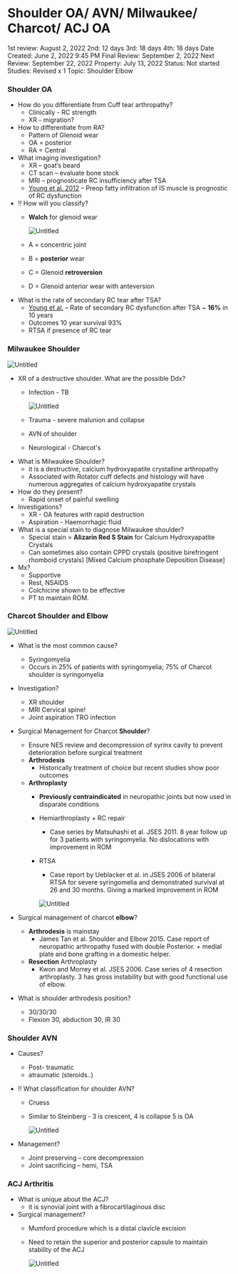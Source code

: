 # Shoulder OA/ AVN/ Milwaukee/ Charcot/ ACJ OA

1st review: August 2, 2022
2nd: 12 days
3rd: 18 days
4th: 18 days
Date Created: June 2, 2022 9:45 PM
Final Review: September 2, 2022
Next Review: September 22, 2022
Property: July 13, 2022
Status: Not started
Studies: Revised x 1
Topic: Shoulder Elbow

### Shoulder OA

- How do you differentiate from Cuff tear arthropathy?
    - Clinically - RC strength
    - XR - migration?
- How to differentiate from RA?
    - Pattern of Glenoid wear
    - OA = posterior
    - RA = Central
- What imaging investigation?
    - XR – goat’s beard
    - CT scan – evaluate bone stock
    - MRI – prognosticate RC insufficiency after TSA
    - [Young et al. 2012](https://pubmed.ncbi.nlm.nih.gov/22419408/) – Preop fatty infiltration of IS muscle is prognostic of RC dysfunction
- ‼️ How will you classify?
    - **Walch** for glenoid wear
        
        ![Untitled](Shoulder%20OA%20AVN%20Milwaukee%20Charcot%20ACJ%20OA%20b2bc20fb6e214aeabce7181a7dfbbc6b/Untitled.png)
        
    - A = concentric joint
    - B = **posterior** wear
    - C = Glenoid **retroversion**
    - D = Glenoid anterior wear with anteversion
- What is the rate of secondary RC tear after TSA?
    - [Young et al.](https://pubmed.ncbi.nlm.nih.gov/22419408/) – Rate of secondary RC dysfunction after TSA ~ **16%** in 10 years
    - Outcomes 10 year survival 93%
    - RTSA if presence of RC tear

### Milwaukee Shoulder

![Untitled](Shoulder%20OA%20AVN%20Milwaukee%20Charcot%20ACJ%20OA%20b2bc20fb6e214aeabce7181a7dfbbc6b/Untitled%201.png)

- XR of a destructive shoulder. What are the possible Ddx?
    - Infection - TB
        
        ![Untitled](Shoulder%20OA%20AVN%20Milwaukee%20Charcot%20ACJ%20OA%20b2bc20fb6e214aeabce7181a7dfbbc6b/Untitled%202.png)
        
    - Trauma - severe malunion and collapse
    - AVN of shoulder
    - Neurological - Charcot's
- What is Milwaukee Shoulder?
    - it is a destructive, calcium hydroxyapatite crystalline arthropathy
    - Associated with Rotator cuff defects and histology will have numerous aggregates of calcium hydroxyapatite crystals
- How do they present?
    - Rapid onset of painful swelling
- Investigations?
    - XR - OA features with rapid destruction
    - Aspiration - Haemorrhagic fluid
- What is a special stain to diagnose Milwaukee shoulder?
    - Special stain = **Alizarin Red S Stain** for Calcium Hydroxyapatite Crystals
    - Can sometimes also contain CPPD crystals (positive birefringent rhomboid crystals) [Mixed Calcium phosphate Deposition Disease]
- Mx?
    - Supportive
    - Rest, NSAIDS
    - Colchicine shown to be effective
    - PT to maintain ROM.

### Charcot Shoulder and Elbow

![Untitled](Shoulder%20OA%20AVN%20Milwaukee%20Charcot%20ACJ%20OA%20b2bc20fb6e214aeabce7181a7dfbbc6b/Untitled%203.png)

- What is the most common cause?
    - Syringomyelia
    - Occurs in 25% of patients with syringomyelia; 75% of Charcot shoulder is syringomyelia
- Investigation?
    - XR shoulder
    - MRI Cervical spine!
    - Joint aspiration TRO infection
- Surgical Management for Charcot **Shoulder**?
    - Ensure NES review and decompression of syrinx cavity to prevent deterioration before surgical treatment
    - **Arthrodesis**
        - Historically treatment of choice but recent studies show poor outcomes
    - **Arthroplasty**
        - **Previously contraindicated** in neuropathic joints but now used in disparate conditions
        - Hemiarthroplasty + RC repair
            - Case series by Matsuhashi et al. JSES 2011. 8 year follow up for 3 patients with syringomyelia. No dislocations with improvement in ROM
        - RTSA
            - Case report by Ueblacker et al. in JSES 2006 of bilateral RTSA for severe syringomelia and demonstrated survival at 26 and 30 months. Giving a marked improvement in ROM
            
            ![Untitled](Shoulder%20OA%20AVN%20Milwaukee%20Charcot%20ACJ%20OA%20b2bc20fb6e214aeabce7181a7dfbbc6b/Untitled%204.png)
            
- Surgical management of charcot **elbow**?
    - **Arthrodesis** is mainstay
        - James Tan et al. Shoulder and Elbow 2015. Case report of neuropathic arthropathy fused with double Posterior. + medial plate and bone grafting in a domestic helper.
    - **Resection** Arthroplasty
        - Kwon and Morrey et al. JSES 2006. Case series of 4 resection arthroplasty. 3 has gross instability but with good functional use of elbow.
- What is shoulder arthrodesis position?
    - 30/30/30
    - Flexion 30, abduction 30, IR 30

### Shoulder AVN

- Causes?
    - Post- traumatic
    - atraumatic (steroids..)
- ‼️ What classification for shoulder AVN?
    - Cruess
    - Similar to Steinberg - 3 is crescent, 4 is collapse 5 is OA
        
        ![Untitled](Shoulder%20OA%20AVN%20Milwaukee%20Charcot%20ACJ%20OA%20b2bc20fb6e214aeabce7181a7dfbbc6b/Untitled%205.png)
        
- Management?
    - Joint preserving – core decompression
    - Joint sacrificing – hemi, TSA

### ACJ Arthritis

- What is unique about the ACJ?
    - it is synovial joint with a fibrocartilaginous disc
- Surgical management?
    - Mumford procedure which is a distal clavicle excision
    - Need to retain the superior and posterior capsule to maintain stability of the ACJ
        
        ![Untitled](Shoulder%20OA%20AVN%20Milwaukee%20Charcot%20ACJ%20OA%20b2bc20fb6e214aeabce7181a7dfbbc6b/Untitled%206.png)